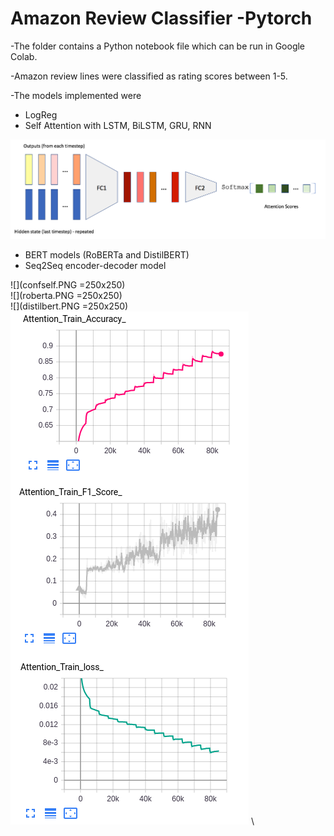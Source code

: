 # Amazon Review Classifier -Pytorch

-The folder contains a Python notebook file which can be run in Google Colab.

-Amazon review lines were classified as rating scores between 1-5.

-The models implemented were
  - LogReg
  - Self Attention with LSTM, BiLSTM, GRU, RNN
  
  
  ![](Self.png)
  


  
  
  - BERT models (RoBERTa and DistilBERT)
  - Seq2Seq encoder-decoder model
  
  ![](confself.PNG =250x250) \
  ![](roberta.PNG =250x250) \
  ![](distilbert.PNG =250x250) \
  ![](selfgraph.PNG) \
  

  
  
